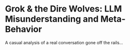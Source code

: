 # Grok & the Dire Wolves: LLM Misunderstanding and Meta-Behavior
A casual analysis of a real conversation gone off the rails...
